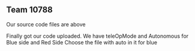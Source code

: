 ## Team 10788

Our source code files are above

Finally got our code uploaded.
We have teleOpMode and
Autonomous for Blue side and Red Side
Choose the file with auto in it for blue
